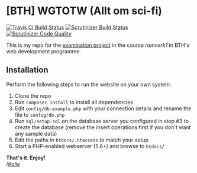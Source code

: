 [BTH] WGTOTW (Allt om sci-fi)
=============================

[![Travis CI Build Status](https://travis-ci.org/lrc-se/bth-wgtotw.svg?branch=master)](https://travis-ci.org/lrc-se/bth-wgtotw)
[![Scrutinizer Build Status](https://scrutinizer-ci.com/g/lrc-se/bth-wgtotw/badges/build.png?b=master)](https://scrutinizer-ci.com/g/lrc-se/bth-wgtotw/build-status/master)
[![Scrutinizer Code Quality](https://scrutinizer-ci.com/g/lrc-se/bth-wgtotw/badges/quality-score.png?b=master)](https://scrutinizer-ci.com/g/lrc-se/bth-wgtotw/?branch=master)

This is my repo for the [examination project](https://dbwebb.se/kurser/ramverk1/kmom10) in the course *ramverk1* in BTH's web development programme.


Installation
------------

Perform the following steps to run the website on your own system:

1. Clone the repo
2. Run `composer install` to install all dependencies
3. Edit `config/db-example.php` with your connection details and rename the file to `config/db.php`
4. Run `sql/setup.sql` on the database server you configured in step #3 to create the database (remove the insert operations first if you don't want any sample data)
5. Edit the paths in `htdocs/.htaccess` to match your setup
6. Start a PHP-enabled webserver (5.6+) and browse to `htdocs/`

__That's it. Enjoy!__  
/[*Kalle*](mailto:kabc16@student.bth.se)
